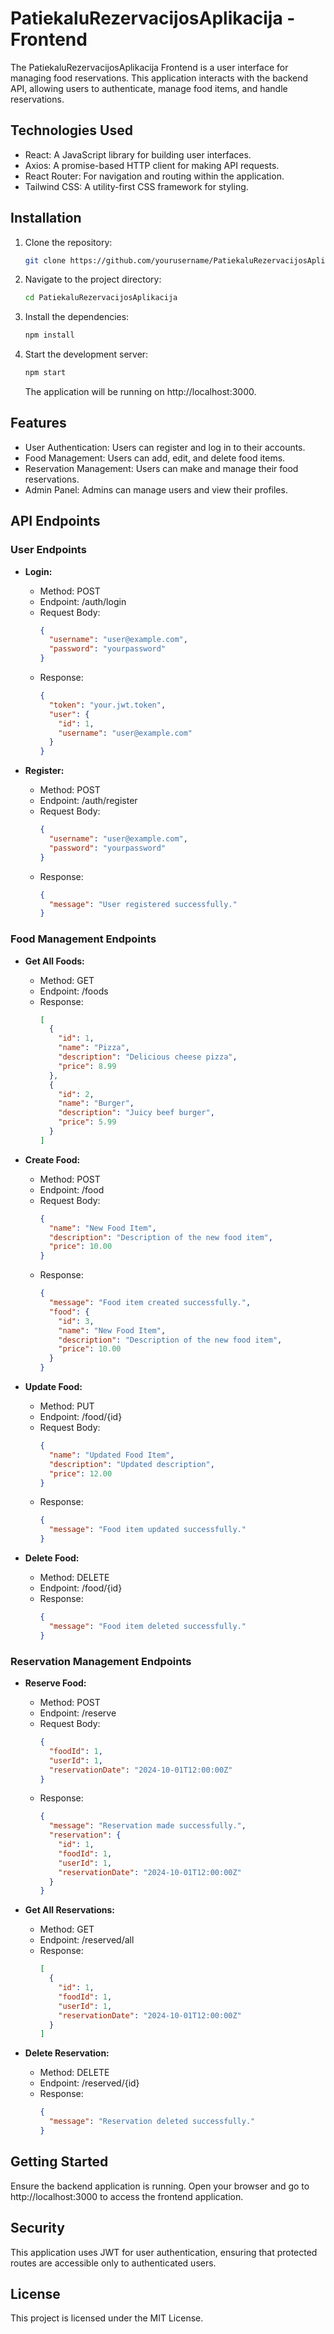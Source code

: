 # PatiekaluRezervacijosAplikacija - Frontend

The PatiekaluRezervacijosAplikacija Frontend is a user interface for managing food reservations. This application interacts with the backend API, allowing users to authenticate, manage food items, and handle reservations.

## Technologies Used
- React: A JavaScript library for building user interfaces.
- Axios: A promise-based HTTP client for making API requests.
- React Router: For navigation and routing within the application.
- Tailwind CSS: A utility-first CSS framework for styling.

## Installation
1. Clone the repository: 
   ```bash
   git clone https://github.com/yourusername/PatiekaluRezervacijosAplikacija.git
   ```
2. Navigate to the project directory: 
   ```bash
   cd PatiekaluRezervacijosAplikacija
   ```
3. Install the dependencies: 
   ```bash
   npm install
   ```
4. Start the development server: 
   ```bash
   npm start
   ```
   The application will be running on http://localhost:3000.

## Features
- User Authentication: Users can register and log in to their accounts.
- Food Management: Users can add, edit, and delete food items.
- Reservation Management: Users can make and manage their food reservations.
- Admin Panel: Admins can manage users and view their profiles.

## API Endpoints

### User Endpoints
- **Login:**
  - Method: POST
  - Endpoint: /auth/login
  - Request Body: 
    ```json
    {
      "username": "user@example.com",
      "password": "yourpassword"
    }
    ```
  - Response: 
    ```json
    {
      "token": "your.jwt.token",
      "user": {
        "id": 1,
        "username": "user@example.com"
      }
    }
    ```

- **Register:**
  - Method: POST
  - Endpoint: /auth/register
  - Request Body: 
    ```json
    {
      "username": "user@example.com",
      "password": "yourpassword"
    }
    ```
  - Response: 
    ```json
    {
      "message": "User registered successfully."
    }
    ```

### Food Management Endpoints
- **Get All Foods:**
  - Method: GET
  - Endpoint: /foods
  - Response: 
    ```json
    [
      {
        "id": 1,
        "name": "Pizza",
        "description": "Delicious cheese pizza",
        "price": 8.99
      },
      {
        "id": 2,
        "name": "Burger",
        "description": "Juicy beef burger",
        "price": 5.99
      }
    ]
    ```

- **Create Food:**
  - Method: POST
  - Endpoint: /food
  - Request Body: 
    ```json
    {
      "name": "New Food Item",
      "description": "Description of the new food item",
      "price": 10.00
    }
    ```
  - Response: 
    ```json
    {
      "message": "Food item created successfully.",
      "food": {
        "id": 3,
        "name": "New Food Item",
        "description": "Description of the new food item",
        "price": 10.00
      }
    }
    ```

- **Update Food:**
  - Method: PUT
  - Endpoint: /food/{id}
  - Request Body: 
    ```json
    {
      "name": "Updated Food Item",
      "description": "Updated description",
      "price": 12.00
    }
    ```
  - Response: 
    ```json
    {
      "message": "Food item updated successfully."
    }
    ```

- **Delete Food:**
  - Method: DELETE
  - Endpoint: /food/{id}
  - Response: 
    ```json
    {
      "message": "Food item deleted successfully."
    }
    ```

### Reservation Management Endpoints
- **Reserve Food:**
  - Method: POST
  - Endpoint: /reserve
  - Request Body: 
    ```json
    {
      "foodId": 1,
      "userId": 1,
      "reservationDate": "2024-10-01T12:00:00Z"
    }
    ```
  - Response: 
    ```json
    {
      "message": "Reservation made successfully.",
      "reservation": {
        "id": 1,
        "foodId": 1,
        "userId": 1,
        "reservationDate": "2024-10-01T12:00:00Z"
      }
    }
    ```

- **Get All Reservations:**
  - Method: GET
  - Endpoint: /reserved/all
  - Response: 
    ```json
    [
      {
        "id": 1,
        "foodId": 1,
        "userId": 1,
        "reservationDate": "2024-10-01T12:00:00Z"
      }
    ]
    ```

- **Delete Reservation:**
  - Method: DELETE
  - Endpoint: /reserved/{id}
  - Response: 
    ```json
    {
      "message": "Reservation deleted successfully."
    }
    ```

## Getting Started
Ensure the backend application is running. Open your browser and go to http://localhost:3000 to access the frontend application.

## Security
This application uses JWT for user authentication, ensuring that protected routes are accessible only to authenticated users.

## License
This project is licensed under the MIT License.
